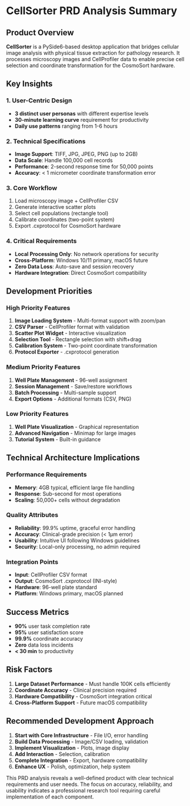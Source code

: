 # CellSorter PRD Analysis Summary

## Product Overview
**CellSorter** is a PySide6-based desktop application that bridges cellular image analysis with physical tissue extraction for pathology research. It processes microscopy images and CellProfiler data to enable precise cell selection and coordinate transformation for the CosmoSort hardware.

## Key Insights

### 1. User-Centric Design
- **3 distinct user personas** with different expertise levels
- **30-minute learning curve** requirement for productivity
- **Daily use patterns** ranging from 1-6 hours

### 2. Technical Specifications
- **Image Support**: TIFF, JPG, JPEG, PNG (up to 2GB)
- **Data Scale**: Handle 100,000 cell records
- **Performance**: 2-second response time for 50,000 points
- **Accuracy**: < 1 micrometer coordinate transformation error

### 3. Core Workflow
1. Load microscopy image + CellProfiler CSV
2. Generate interactive scatter plots
3. Select cell populations (rectangle tool)
4. Calibrate coordinates (two-point system)
5. Export .cxprotocol for CosmoSort hardware

### 4. Critical Requirements
- **Local Processing Only**: No network operations for security
- **Cross-Platform**: Windows 10/11 primary, macOS future
- **Zero Data Loss**: Auto-save and session recovery
- **Hardware Integration**: Direct CosmoSort compatibility

## Development Priorities

### High Priority Features
1. **Image Loading System** - Multi-format support with zoom/pan
2. **CSV Parser** - CellProfiler format with validation
3. **Scatter Plot Widget** - Interactive visualization
4. **Selection Tool** - Rectangle selection with shift+drag
5. **Calibration System** - Two-point coordinate transformation
6. **Protocol Exporter** - .cxprotocol generation

### Medium Priority Features
1. **Well Plate Management** - 96-well assignment
2. **Session Management** - Save/restore workflows
3. **Batch Processing** - Multi-sample support
4. **Export Options** - Additional formats (CSV, PNG)

### Low Priority Features
1. **Well Plate Visualization** - Graphical representation
2. **Advanced Navigation** - Minimap for large images
3. **Tutorial System** - Built-in guidance

## Technical Architecture Implications

### Performance Requirements
- **Memory**: 4GB typical, efficient large file handling
- **Response**: Sub-second for most operations
- **Scaling**: 50,000+ cells without degradation

### Quality Attributes
- **Reliability**: 99.9% uptime, graceful error handling
- **Accuracy**: Clinical-grade precision (< 1μm error)
- **Usability**: Intuitive UI following Windows guidelines
- **Security**: Local-only processing, no admin required

### Integration Points
- **Input**: CellProfiler CSV format
- **Output**: CosmoSort .cxprotocol (INI-style)
- **Hardware**: 96-well plate standard
- **Platform**: Windows primary, macOS planned

## Success Metrics
- **90%** user task completion rate
- **95%** user satisfaction score
- **99.9%** coordinate accuracy
- **Zero** data loss incidents
- **< 30 min** to productivity

## Risk Factors
1. **Large Dataset Performance** - Must handle 100K cells efficiently
2. **Coordinate Accuracy** - Clinical precision required
3. **Hardware Compatibility** - CosmoSort integration critical
4. **Cross-Platform Support** - Future macOS compatibility

## Recommended Development Approach
1. **Start with Core Infrastructure** - File I/O, error handling
2. **Build Data Processing** - Image/CSV loading, validation
3. **Implement Visualization** - Plots, image display
4. **Add Interaction** - Selection, calibration
5. **Complete Integration** - Export, hardware compatibility
6. **Enhance UX** - Polish, optimization, help system

This PRD analysis reveals a well-defined product with clear technical requirements and user needs. The focus on accuracy, reliability, and usability indicates a professional research tool requiring careful implementation of each component.